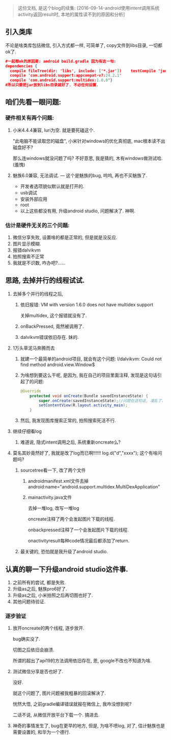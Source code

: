 > 这份文档, 是这个blog的续集: [2016-09-14-android使用intent调用系统activity返回result时, 本地的属性读不到的原因和分析]

## 引入类库

不论是啥类库包括微信, 引入方式都一样, 可简单了, copy文件到libs目录, 一切都ok了. 

```json
#一起都ok的原因是: android build.gradle 因为有这一句: 
dependencies {    
  compile fileTree(dir: 'libs', include: ['*.jar'])    testCompile 'junit:junit:4.12'    
  compile 'com.android.support:appcompat-v7:24.2.1'    		   
  compile 'com.android.support:multidex:1.0.0'}
#所以只要把jar放到libs目录就好了. 不必任何设置.
```

## 咱们先看一眼问题: 

### 硬件相关有两个问题:

1. 小米4.4.4兼容, luri为空. 就是要死磕这个.

   "此电脑不能读取您的磁盘", 小米针对windows的优化真彻底, mac根本读不出磁盘好不?

   那么连windows就没问题了吗? 不好意思, 我是猜的, 木有windows做测试哈. (羞愧)

2. 魅族6.0兼容, 无法调试. — 这个是魅族的bug, 呜呜, 再也不买魅族了.
   - 开发者选项貌似默认就是打开的.
   - usb调试
   - 安装外部应用
   - root
   - 以上这些都没有用, 升级android studio, 问题解决了. 神啊.

### 估计是硬件无关的三个问题:

1. 微信分享失败, 设置啥的都是正常的, 但是就是没反应.
2. 图片显示模糊.
3. 报错dalvikvm
4. 拍照搜索不正常
5. 我就是不识数, 咋办吧?......

## 思路, 去掉并行的线程试试.

1. 去掉多个并行的线程之后, 

   1. 依旧报错: VM with version 1.6.0 does not have multidex support

      关掉multidex, 这个报错就没有了.

   2. onBackPressed, 竟然被调用了.

   3. dalvikvm错误依旧存在. 妹的.

2. 1万头草泥马奔腾而去

   1. 就建一个最简单的android项目, 就会有这个问题: I/dalvikvm: Could not find method android.view.Window$

   2. 为啥想到要这么干呢, 是因为, 我在自己的项目里面注释, 发现是这句话引起了的问题: 

      ```java
      @Override
          protected void onCreate(Bundle savedInstanceState) {
              super.onCreate(savedInstanceState);//问题在这句话, 凌乱了.
              setContentView(R.layout.activity_main);
          }
      ```

   3. 然后, 我发现图库搜索正常的, 拍照搜索死活不行. 

3. 继续仔细看log

   1. 难道说, 隐式intent调用之后, 系统重新oncreate么?

4. 莫名其妙竟然好了, 我就是改了log而已啊!!!!!! log.d("d","xxxx"); 这个有啥问题吗?

   1. sourcetree看一下, 改了两个文件

      1. androidmanifest.xml文件去掉android:name="android.support.multidex.MultiDexApplication"

      2. mainactivity.java文件

         去掉一堆log, 改写一堆log

         oncreate注释了两个会发起图片下载的线程.

         onbackpressed注释了一个会发起图片下载的线程.

         onactivityresult每种code情况最后都添加了return. 

   2. 最关键的, 恐怕就是我升级了android studio.


## 认真的聊一下升级android studio这件事.

1. 之前所有的尝试, 都是失败.
2. 升级as之后, 魅族pro6好了.
3. 升级as之后, 小米拍照之后再切图也好了.
4. 其他问题待验证.

### 逐步验证

1. 放开oncreate的两个线程, 逐步放开.

   bug确实没了.

   切图之后依旧会崩溃.

   所谓的超出了api19的方法调用依旧存在, 恩, google不改也不知道为啥.

2. 测试微信分享是否也好了.

   没好.

   就这个问题了, 图片问题被我粗暴的回滚解决了. 

   恍然大悟, 之前gradle编译错误就报在微信上, 我咋没想到呢?

   二话不说, 从微信开放平台下载一个. 搞进去.

3. 神奇的事情发生了, bug在更早的地方, 但是, 为啥不喷log, 对了, 估计魅族也是需要设置的, 和华为一个德行.